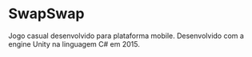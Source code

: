 # SwapSwap
Jogo casual desenvolvido para plataforma mobile. Desenvolvido com a engine Unity na linguagem C# em 2015.
